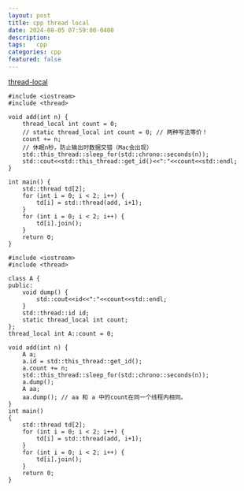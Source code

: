 ```yaml
---
layout: post
title: cpp thread local   
date: 2024-08-05 07:59:00-0400
description:  
tags:   cpp  
categories: cpp
featured: false
---
```



[thread-local](https://github.com/muluoleiguo/interview/blob/master/%E9%9D%A2%E8%AF%95/c%2B%2B%E5%B9%B6%E5%8F%91/%E5%A4%9A%E7%BA%BF%E7%A8%8B/%E7%BA%BF%E7%A8%8B%E6%9C%AC%E5%9C%B0%E5%AD%98%E5%82%A8.md)

```
#include <iostream>
#include <thread>

void add(int n) {
    thread_local int count = 0;
    // static thread_local int count = 0; // 两种写法等价！
    count += n;
    // 休眠n秒，防止输出时数据交错（Mac会出现）
    std::this_thread::sleep_for(std::chrono::seconds(n));
    std::cout<<std::this_thread::get_id()<<":"<<count<<std::endl;
}

int main() {
    std::thread td[2];
    for (int i = 0; i < 2; i++) {
        td[i] = std::thread(add, i+1);
    }
    for (int i = 0; i < 2; i++) {
        td[i].join();
    }
    return 0;
}
```


```
#include <iostream>
#include <thread>

class A {
public:
    void dump() {
        std::cout<<id<<":"<<count<<std::endl;
    }
    std::thread::id id;
    static thread_local int count;
};
thread_local int A::count = 0;

void add(int n) {
    A a;
    a.id = std::this_thread::get_id();
    a.count += n;
    std::this_thread::sleep_for(std::chrono::seconds(n));
    a.dump();
    A aa;
    aa.dump(); // aa 和 a 中的count在同一个线程内相同。
}
int main()
{
    std::thread td[2];
    for (int i = 0; i < 2; i++) {
        td[i] = std::thread(add, i+1);
    }
    for (int i = 0; i < 2; i++) {
        td[i].join();
    }
    return 0;
}
```
